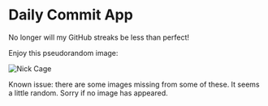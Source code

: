 Daily Commit App
================
No longer will my GitHub streaks be less than perfect!

Enjoy this pseudorandom image:

![Nick Cage](http://www.placecage.com/300/400 "Nick Cage")

Known issue: there are some images missing from some of these. It seems a little random. Sorry if no image has appeared.